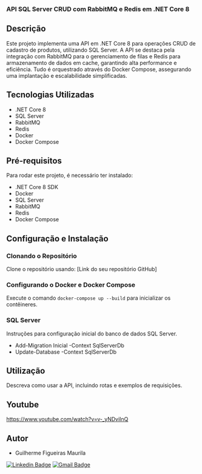 
### API SQL Server CRUD com RabbitMQ e Redis em .NET Core 8

## Descrição
Este projeto implementa uma API em .NET Core 8 para operações CRUD de cadastro de produtos, utilizando SQL Server. A API se destaca pela integração com RabbitMQ para o gerenciamento de filas e Redis para armazenamento de dados em cache, garantindo alta performance e eficiência. Tudo é orquestrado através do Docker Compose, assegurando uma implantação e escalabilidade simplificadas.

## Tecnologias Utilizadas
- .NET Core 8
- SQL Server
- RabbitMQ
- Redis
- Docker
- Docker Compose

## Pré-requisitos
Para rodar este projeto, é necessário ter instalado:
- .NET Core 8 SDK
- Docker
- SQL Server
- RabbitMQ
- Redis
- Docker Compose

## Configuração e Instalação

### Clonando o Repositório
Clone o repositório usando: [Link do seu repositório GitHub]

### Configurando o Docker e Docker Compose
Execute o comando `docker-compose up --build` para inicializar os contêineres.

### SQL Server
Instruções para configuração inicial do banco de dados SQL Server.
- Add-Migration Inicial -Context SqlServerDb
- Update-Database -Context SqlServerDb

## Utilização
Descreva como usar a API, incluindo rotas e exemplos de requisições.

## Youtube
https://www.youtube.com/watch?v=v-_yNDviInQ

## Autor

- Guilherme Figueiras Maurila

[![Linkedin Badge](https://img.shields.io/badge/-Guilherme_Figueiras_Maurila-blue?style=flat-square&logo=Linkedin&logoColor=white&link=https://www.linkedin.com/in/guilherme-maurila)](https://www.linkedin.com/in/guilherme-maurila)
[![Gmail Badge](https://img.shields.io/badge/-gfmaurila@gmail.com-c14438?style=flat-square&logo=Gmail&logoColor=white&link=mailto:gfmaurila@gmail.com)](mailto:gfmaurila@gmail.com)


